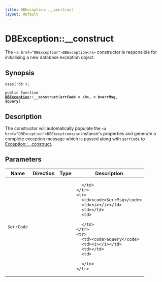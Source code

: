 ```yaml
---
title: DBException::__construct
layout: default
---
```


# DBException::__construct

The `<a href="DBException">DBException</a>` constructor is responsible for initialising a new
database exception object.

## Synopsis

<code>uses('db');</code>

<code>public function <b><a href="DBException">DBException</a>::__construct</b>(<b>$errCode</b>, <b>$errMsg</b>, <b>$query</b>)</code>

## Description

The constructor will automatically populate the `<a href="DBException">DBException</a>`
instance's properties and generate a complete exception message which is
passed along with <code class="keyword">$errCode</code> to <a href="http://www.php.net/manual/en/exception.construct.php">Exception::__construct</a>.

## Parameters

<table>
  <thead>
    <tr>
      <th>Name</th>
      <th>Direction</th>
      <th>Type</th>
      <th>Description</th>
    </tr>
  </thead>
  <tbody>
    <tr>
      <td><code>$errCode</code>
      <td><i></i></td>
      <td></td>
      <td>

      </td>
    </tr>
    <tr>
      <td><code>$errMsg</code>
      <td><i></i></td>
      <td></td>
      <td>

      </td>
    </tr>
    <tr>
      <td><code>$query</code>
      <td><i></i></td>
      <td></td>
      <td>

      </td>
    </tr>
  </tbody>
</table>


